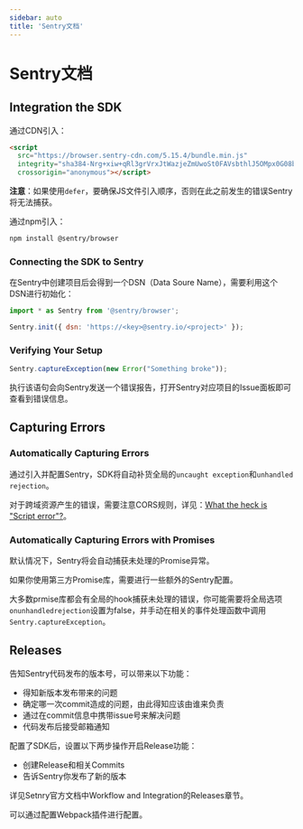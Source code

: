 ```yaml
---
sidebar: auto
title: 'Sentry文档'
---
```


# Sentry文档

## Integration the SDK

通过CDN引入：

```html
<script
  src="https://browser.sentry-cdn.com/5.15.4/bundle.min.js"
  integrity="sha384-Nrg+xiw+qRl3grVrxJtWazjeZmUwoSt0FAVsbthlJ5OMpx0G08bqIq3b/v0hPjhB"
  crossorigin="anonymous"></script>
```

**注意**：如果使用`defer`，要确保JS文件引入顺序，否则在此之前发生的错误Sentry将无法捕获。

通过npm引入：

```bash
npm install @sentry/browser
```

### Connecting the SDK to Sentry

在Sentry中创建项目后会得到一个DSN（Data Soure Name），需要利用这个DSN进行初始化：

```js
import * as Sentry from '@sentry/browser';

Sentry.init({ dsn: 'https://<key>@sentry.io/<project>' });
```

### Verifying Your Setup

```js
Sentry.captureException(new Error("Something broke"));
```

执行该语句会向Sentry发送一个错误报告，打开Sentry对应项目的Issue面板即可查看到错误信息。

## Capturing Errors

### Automatically Capturing Errors

通过引入并配置Sentry，SDK将自动补货全局的`uncaught exception`和`unhandled rejection`。

对于跨域资源产生的错误，需要注意CORS规则，详见：[What the heck is "Script error"?](https://blog.sentry.io/2016/05/17/what-is-script-error#the-fix-cors-attributes-and-headers)。

### Automatically Capturing Errors with Promises

默认情况下，Sentry将会自动捕获未处理的Promise异常。

如果你使用第三方Promise库，需要进行一些额外的Sentry配置。

大多数prmise库都会有全局的hook捕获未处理的错误，你可能需要将全局选项`onunhandledrejection`设置为false，并手动在相关的事件处理函数中调用`Sentry.captureException`。

## Releases

告知Sentry代码发布的版本号，可以带来以下功能：

- 得知新版本发布带来的问题
- 确定哪一次commit造成的问题，由此得知应该由谁来负责
- 通过在commit信息中携带issue号来解决问题
- 代码发布后接受邮箱通知

配置了SDK后，设置以下两步操作开启Release功能：

- 创建Release和相关Commits
- 告诉Sentry你发布了新的版本

详见Setnry官方文档中Workflow and Integration的Releases章节。

可以通过配置Webpack插件进行配置。

